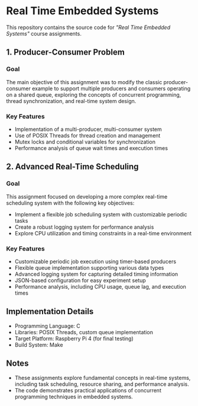 # Real Time Embedded Systems
This repository contains the source code for *"Real Time Embedded Systems"* course assignments.

## 1. Producer-Consumer Problem

### Goal
The main objective of this assignment was to modify the classic producer-consumer example to support multiple producers and consumers operating on a shared queue, exploring the concepts of concurrent programming, thread synchronization, and real-time system design.

### Key Features
- Implementation of a multi-producer, multi-consumer system
- Use of POSIX Threads for thread creation and management
- Mutex locks and conditional variables for synchronization
- Performance analysis of queue wait times and execution times


## 2. Advanced Real-Time Scheduling

### Goal
This assignment focused on developing a more complex real-time scheduling system with the following key objectives:
- Implement a flexible job scheduling system with customizable periodic tasks
- Create a robust logging system for performance analysis
- Explore CPU utilization and timing constraints in a real-time environment

### Key Features
- Customizable periodic job execution using timer-based producers
- Flexible queue implementation supporting various data types
- Advanced logging system for capturing detailed timing information
- JSON-based configuration for easy experiment setup
- Performance analysis, including CPU usage, queue lag, and execution times

## Implementation Details
- Programming Language: C
- Libraries: POSIX Threads, custom queue implementation
- Target Platform: Raspberry Pi 4 (for final testing)
- Build System: Make

## Notes
- These assignments explore fundamental concepts in real-time systems, including task scheduling, resource sharing, and performance analysis.
- The code demonstrates practical applications of concurrent programming techniques in embedded systems.